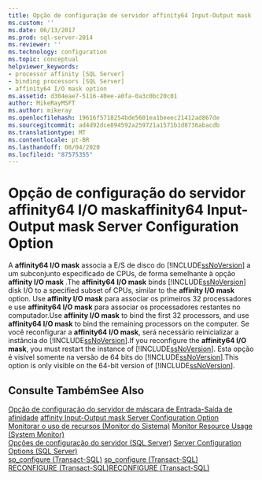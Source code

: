 ```yaml
---
title: Opção de configuração de servidor affinity64 Input-Output mask | Microsoft Docs
ms.custom: ''
ms.date: 06/13/2017
ms.prod: sql-server-2014
ms.reviewer: ''
ms.technology: configuration
ms.topic: conceptual
helpviewer_keywords:
- processor affinity [SQL Server]
- binding processors [SQL Server]
- affinity64 I/O mask option
ms.assetid: d304eae7-5116-40ee-a0fa-0a3c0bc20c01
author: MikeRayMSFT
ms.author: mikeray
ms.openlocfilehash: 19616f5718254bde5601ea1beeec21412ad867de
ms.sourcegitcommit: ad4d92dce894592a259721a1571b1d8736abacdb
ms.translationtype: MT
ms.contentlocale: pt-BR
ms.lasthandoff: 08/04/2020
ms.locfileid: "87575355"
---
```

# <a name="affinity64-input-output-mask-server-configuration-option"></a><span data-ttu-id="5b095-102">Opção de configuração do servidor affinity64 I/O mask</span><span class="sxs-lookup"><span data-stu-id="5b095-102">affinity64 Input-Output mask Server Configuration Option</span></span>
  <span data-ttu-id="5b095-103">A **affinity64 I/O mask** associa a E/S de disco do [!INCLUDE[ssNoVersion](../../includes/ssnoversion-md.md)] a um subconjunto especificado de CPUs, de forma semelhante à opção **affinity I/O mask** .</span><span class="sxs-lookup"><span data-stu-id="5b095-103">The **affinity64 I/O mask** binds [!INCLUDE[ssNoVersion](../../includes/ssnoversion-md.md)] disk I/O to a specified subset of CPUs, similar to the **affinity I/O mask** option.</span></span> <span data-ttu-id="5b095-104">Use **affinity I/O mask** para associar os primeiros 32 processadores e use **affinity64 I/O mask** para associar os processadores restantes no computador.</span><span class="sxs-lookup"><span data-stu-id="5b095-104">Use **affinity I/O mask** to bind the first 32 processors, and use **affinity64 I/O mask** to bind the remaining processors on the computer.</span></span> <span data-ttu-id="5b095-105">Se você reconfigurar a **affinity64 I/O mask**, será necessário reinicializar a instância do [!INCLUDE[ssNoVersion](../../includes/ssnoversion-md.md)].</span><span class="sxs-lookup"><span data-stu-id="5b095-105">If you reconfigure the **affinity64 I/O mask**, you must restart the instance of [!INCLUDE[ssNoVersion](../../includes/ssnoversion-md.md)].</span></span> <span data-ttu-id="5b095-106">Esta opção é visível somente na versão de 64 bits do [!INCLUDE[ssNoVersion](../../includes/ssnoversion-md.md)].</span><span class="sxs-lookup"><span data-stu-id="5b095-106">This option is only visible on the 64-bit version of [!INCLUDE[ssNoVersion](../../includes/ssnoversion-md.md)].</span></span>  
  
## <a name="see-also"></a><span data-ttu-id="5b095-107">Consulte Também</span><span class="sxs-lookup"><span data-stu-id="5b095-107">See Also</span></span>  
 <span data-ttu-id="5b095-108">[Opção de configuração do servidor de máscara de Entrada-Saída de afinidade](affinity-input-output-mask-server-configuration-option.md) </span><span class="sxs-lookup"><span data-stu-id="5b095-108">[affinity Input-Output mask Server Configuration Option](affinity-input-output-mask-server-configuration-option.md) </span></span>  
 <span data-ttu-id="5b095-109">[Monitorar o uso de recursos &#40;Monitor do Sistema&#41;](../../relational-databases/performance-monitor/monitor-resource-usage-system-monitor.md) </span><span class="sxs-lookup"><span data-stu-id="5b095-109">[Monitor Resource Usage &#40;System Monitor&#41;](../../relational-databases/performance-monitor/monitor-resource-usage-system-monitor.md) </span></span>  
 <span data-ttu-id="5b095-110">[Opções de configuração do servidor &#40;SQL Server&#41;](server-configuration-options-sql-server.md) </span><span class="sxs-lookup"><span data-stu-id="5b095-110">[Server Configuration Options &#40;SQL Server&#41;](server-configuration-options-sql-server.md) </span></span>  
 <span data-ttu-id="5b095-111">[sp_configure &#40;Transact-SQL&#41;](/sql/relational-databases/system-stored-procedures/sp-configure-transact-sql) </span><span class="sxs-lookup"><span data-stu-id="5b095-111">[sp_configure &#40;Transact-SQL&#41;](/sql/relational-databases/system-stored-procedures/sp-configure-transact-sql) </span></span>  
 [<span data-ttu-id="5b095-112">RECONFIGURE &#40;Transact-SQL&#41;</span><span class="sxs-lookup"><span data-stu-id="5b095-112">RECONFIGURE &#40;Transact-SQL&#41;</span></span>](/sql/t-sql/language-elements/reconfigure-transact-sql)  
  
  
